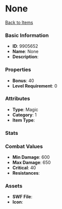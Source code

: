 # None



[Back to Items](../items.md)

### Basic Information

- **ID**: 9905652
- **Name**: None
- **Description**: 

### Properties

- **Bonus**: 40
- **Level Requirement**: 0

### Attributes

- **Type**: Magic
- **Category**: 1
- **Item Type**: 

### Stats


### Combat Values

- **Min Damage**: 600
- **Max Damage**: 650
- **Critical**: 40
- **Resistances**: 

### Assets

- **SWF File**: 
- **Icon**: 

